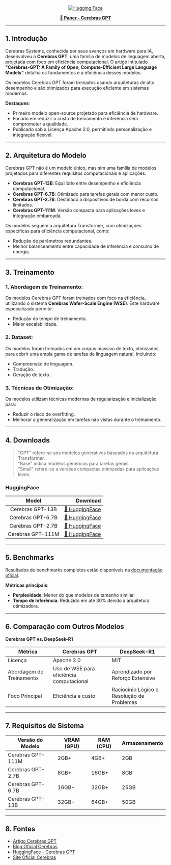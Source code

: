 <div align="center">
  <a href="https://huggingface.co/collections/cerebras/cerebras-gpt-66c623297a2370b8e670e0a1" target="_blank">
    <img alt="Hugging Face" src="https://img.shields.io/badge/%F0%9F%A4%97%20Hugging%20Face-Cerebras%20GPT-ffc107?color=ffc107&logoColor=white" />
  </a>
</div>

<p align="center">
  <a href="https://arxiv.org/abs/2304.03208"><b>📜 Paper - Cerebras GPT</b></a>
</p>

---
## 1. Introdução

Cerebras Systems, conhecida por seus avanços em hardware para IA, desenvolveu o **Cerebras GPT**, uma família de modelos de linguagem aberta, projetada com foco em eficiência computacional. O artigo intitulado **"Cerebras-GPT: A Family of Open, Compute-Efficient Large Language Models"** detalha os fundamentos e a eficiência desses modelos.

Os modelos Cerebras GPT foram treinados usando arquiteturas de alto desempenho e são otimizados para execução eficiente em sistemas modernos.

**Destaques**:
- Primeiro modelo open-source projetado para eficiência de hardware.
- Focado em reduzir o custo de treinamento e inferência sem comprometer a qualidade.
- Publicado sob a Licença Apache 2.0, permitindo personalização e integração flexível.

---
## 2. Arquitetura do Modelo

Cerebras GPT não é um modelo único, mas sim uma família de modelos projetados para diferentes requisitos computacionais e aplicações.

- **Cerebras GPT-13B**: Equilíbrio entre desempenho e eficiência computacional.
- **Cerebras GPT-6.7B**: Otimizado para tarefas gerais com menor custo.
- **Cerebras GPT-2.7B**: Destinado a dispositivos de borda com recursos limitados.
- **Cerebras GPT-111M**: Versão compacta para aplicações leves e integração embarcada.

Os modelos seguem a arquitetura Transformer, com otimizações específicas para eficiência computacional, como:
- Redução de parâmetros redundantes.
- Melhor balanceamento entre capacidade de inferência e consumo de energia.

---
## 3. Treinamento

### 1. **Abordagem de Treinamento**:
Os modelos Cerebras GPT foram treinados com foco na eficiência, utilizando o sistema **Cerebras Wafer-Scale Engine (WSE)**. Este hardware especializado permite:
- Redução do tempo de treinamento.
- Maior escalabilidade.

### 2. **Dataset**:
Os modelos foram treinados em um corpus massivo de texto, otimizados para cobrir uma ampla gama de tarefas de linguagem natural, incluindo:
- Compreensão de linguagem.
- Tradução.
- Geração de texto.

### 3. **Técnicas de Otimização**:
Os modelos utilizam técnicas modernas de regularização e inicialização para:
- Reduzir o risco de overfitting.
- Melhorar a generalização em tarefas não vistas durante o treinamento.

---
## 4. Downloads

> "GPT" refere-se aos modelos generativos baseados na arquitetura Transformer.<br>
> "Base" indica modelos genéricos para tarefas gerais.<br>
> "Small" refere-se a versões compactas otimizadas para aplicações leves.

### HuggingFace
|        Model        |                            Download                             |
|:-------------------:|----------------------------------------------------------------:|
| Cerebras GPT-13B    | [🤗 HuggingFace](https://huggingface.co/cerebras/cerebras-gpt-13b)    |
| Cerebras GPT-6.7B   | [🤗 HuggingFace](https://huggingface.co/cerebras/cerebras-gpt-6.7b)   |
| Cerebras GPT-2.7B   | [🤗 HuggingFace](https://huggingface.co/cerebras/cerebras-gpt-2.7b)   |
| Cerebras GPT-111M   | [🤗 HuggingFace](https://huggingface.co/cerebras/cerebras-gpt-111m)   |

---
## 5. Benchmarks

Resultados de benchmarks completos estão disponíveis na [documentação oficial](https://cerebras.ai/blog/cerebras-gpt-a-family-of-open-compute-efficient-large-language-models/).

**Métricas principais**:
- **Perplexidade**: Menor do que modelos de tamanho similar.
- **Tempo de Inferência**: Reduzido em até 30% devido à arquitetura otimizadora.

---
## 6. Comparação com Outros Modelos

**Cerebras GPT vs. DeepSeek-R1**

| Métrica              | Cerebras GPT                      | DeepSeek-R1                           |
|-----------------------|-----------------------------------|---------------------------------------|
| Licença              | Apache 2.0                        | MIT                                   |
| Abordagem de Treinamento | Uso de WSE para eficiência computacional | Aprendizado por Reforço Extensivo      |
| Foco Principal        | Eficiência e custo               | Raciocínio Lógico e Resolução de Problemas |

---
## 7. Requisitos de Sistema

| Versão do Modelo | VRAM (GPU)      | RAM (CPU)     | Armazenamento |
|-------------------|-----------------|---------------|---------------|
| Cerebras GPT-111M            | 2GB+           | 4GB+          | 2GB           |
| Cerebras GPT-2.7B            | 8GB+           | 16GB+         | 8GB           |
| Cerebras GPT-6.7B            | 16GB+          | 32GB+         | 25GB          |
| Cerebras GPT-13B             | 32GB+          | 64GB+         | 50GB          |

---
## 8. Fontes

- [Artigo Cerebras GPT](https://arxiv.org/abs/2304.03208)
- [Blog Oficial Cerebras](https://cerebras.ai/blog/cerebras-gpt-a-family-of-open-compute-efficient-large-language-models/)
- [HuggingFace - Cerebras GPT](https://huggingface.co/collections/cerebras/cerebras-gpt-66c623297a2370b8e670e0a1)
- [Site Oficial Cerebras](https://cerebras.ai/)

